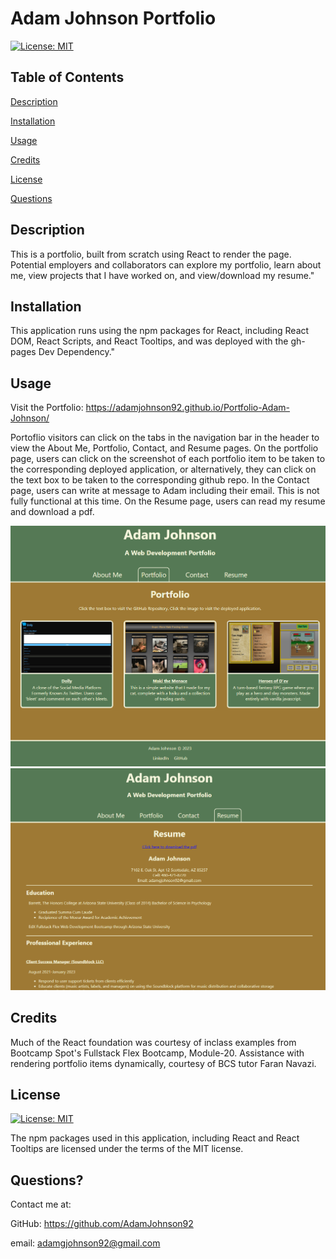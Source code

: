 # Adam Johnson Portfolio
 
  [![License: MIT](https://img.shields.io/badge/License-MIT-yellow.svg)](https://opensource.org/licenses/MIT)
 
  ## Table of Contents
  
  [Description](#description)

  [Installation](#installation)
  
  [Usage](#usage)
  
  [Credits](#credits)
  
  [License](#license)

  [Questions](#questions)
  
  ## Description
  This is a portfolio, built from scratch using React to render the page. Potential employers and collaborators can explore my portfolio, learn about me, view projects that I have worked on, and view/download my resume."

  ## Installation
  This application runs using the npm packages for React, including React DOM, React Scripts, and React Tooltips, and was deployed with the gh-pages Dev Dependency."

  ## Usage
  Visit the Portfolio: https://adamjohnson92.github.io/Portfolio-Adam-Johnson/


  Portoflio visitors can click on the tabs in the navigation bar in the header to view the About Me, Portfolio, Contact, and Resume pages. On the portfolio page, users can click on the screenshot of each portfolio item to be taken to the corresponding deployed application, or alternatively, they can click on the text box to be taken to the corresponding github repo. In the Contact page, users can write at message to Adam including their email. This is not fully functional at this time. On the Resume page, users  can read my resume and download a pdf.

  ![alt text](./assets/screencap1.PNG)
  ![alt text](./assets/screencap2.PNG)
  
  ## Credits
  Much of the React foundation was courtesy of inclass examples from Bootcamp Spot's Fullstack Flex Bootcamp, Module-20. Assistance with rendering portfolio items dynamically, courtesy of BCS tutor Faran Navazi.

  ## License
  
  [![License: MIT](https://img.shields.io/badge/License-MIT-yellow.svg)](https://opensource.org/licenses/MIT)
  
  The npm packages used in this application, including React and React Tooltips are licensed under the terms of the MIT license.

  ## Questions?

  Contact me at:

  GitHub: https://github.com/AdamJohnson92
  
  email: adamgjohnson92@gmail.com
  
